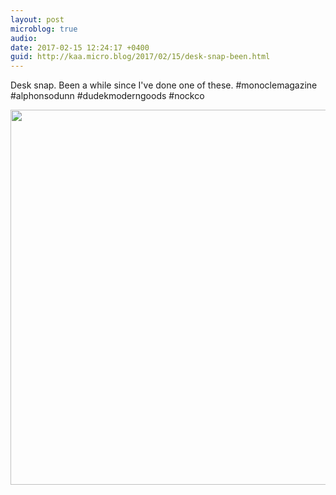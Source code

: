 ```yaml
---
layout: post
microblog: true
audio: 
date: 2017-02-15 12:24:17 +0400
guid: http://kaa.micro.blog/2017/02/15/desk-snap-been.html
---
```

Desk snap. Been a while since I've done one of these. #monoclemagazine #alphonsodunn #dudekmoderngoods #nockco

<img src="https://www.kaa.bz/uploads/2018/9aa5a1d231.jpg" width="600" height="600" />
